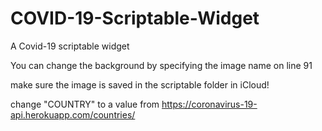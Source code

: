 # COVID-19-Scriptable-Widget
A Covid-19 scriptable widget


You can change the background by specifying the image name on line 91


make sure the image is saved in the scriptable folder in iCloud!

 change "COUNTRY" to a value from https://coronavirus-19-api.herokuapp.com/countries/
